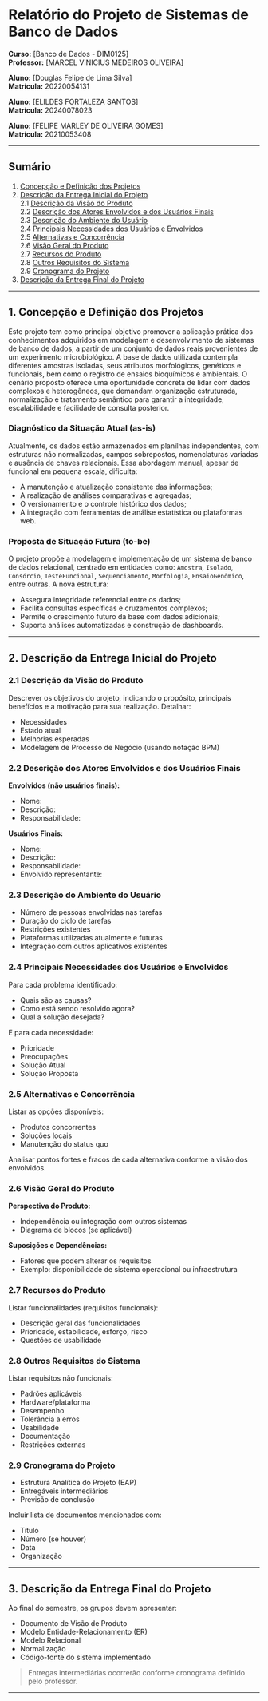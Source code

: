 # Relatório do Projeto de Sistemas de Banco de Dados

**Curso:** [Banco de Dados - DIM0125]  
**Professor:** [MARCEL VINICIUS MEDEIROS OLIVEIRA]  

**Aluno:** [Douglas Felipe de Lima Silva]  
**Matrícula:** 20220054131  

**Aluno:** [ELILDES FORTALEZA SANTOS]    
**Matrícula:** 20240078023  

**Aluno:** [FELIPE MARLEY DE OLIVEIRA GOMES]    
**Matrícula:** 20210053408  


---

## Sumário

1. [Concepção e Definição dos Projetos](#1-concepção-e-definição-dos-projetos)
2. [Descrição da Entrega Inicial do Projeto](#2-descrição-da-entrega-inicial-do-projeto)  
   2.1 [Descrição da Visão do Produto](#21-descrição-da-visão-do-produto)  
   2.2 [Descrição dos Atores Envolvidos e dos Usuários Finais](#22-descrição-dos-atores-envolvidos-e-dos-usuários-finais)  
   2.3 [Descrição do Ambiente do Usuário](#23-descrição-do-ambiente-do-usuário)  
   2.4 [Principais Necessidades dos Usuários e Envolvidos](#24-principais-necessidades-dos-usuários-e-envolvidos)  
   2.5 [Alternativas e Concorrência](#25-alternativas-e-concorrência)  
   2.6 [Visão Geral do Produto](#26-visão-geral-do-produto)  
   2.7 [Recursos do Produto](#27-recursos-do-produto)  
   2.8 [Outros Requisitos do Sistema](#28-outros-requisitos-do-sistema)  
   2.9 [Cronograma do Projeto](#29-cronograma-do-projeto)
3. [Descrição da Entrega Final do Projeto](#3-descrição-da-entrega-final-do-projeto)

---

## 1. Concepção e Definição dos Projetos

Este projeto tem como principal objetivo promover a aplicação prática dos conhecimentos adquiridos em modelagem e desenvolvimento de sistemas de banco de dados, a partir de um conjunto de dados reais provenientes de um experimento microbiológico. A base de dados utilizada contempla diferentes amostras isoladas, seus atributos morfológicos, genéticos e funcionais, bem como o registro de ensaios bioquímicos e ambientais. O cenário proposto oferece uma oportunidade concreta de lidar com dados complexos e heterogêneos, que demandam organização estruturada, normalização e tratamento semântico para garantir a integridade, escalabilidade e facilidade de consulta posterior.


### Diagnóstico da Situação Atual (as-is)

Atualmente, os dados estão armazenados em planilhas independentes, com estruturas não normalizadas, campos sobrepostos, nomenclaturas variadas e ausência de chaves relacionais. Essa abordagem manual, apesar de funcional em pequena escala, dificulta:

- A manutenção e atualização consistente das informações;
- A realização de análises comparativas e agregadas;
- O versionamento e o controle histórico dos dados;
- A integração com ferramentas de análise estatística ou plataformas web.

### Proposta de Situação Futura (to-be)

O projeto propõe a modelagem e implementação de um sistema de banco de dados relacional, centrado em entidades como: `Amostra`, `Isolado`, `Consórcio`, `TesteFuncional`, `Sequenciamento`, `Morfologia`, `EnsaioGenômico`, entre outras. A nova estrutura:

- Assegura integridade referencial entre os dados;
- Facilita consultas específicas e cruzamentos complexos;
- Permite o crescimento futuro da base com dados adicionais;
- Suporta análises automatizadas e construção de dashboards.

---

## 2. Descrição da Entrega Inicial do Projeto

### 2.1 Descrição da Visão do Produto

Descrever os objetivos do projeto, indicando o propósito, principais benefícios e a motivação para sua realização. Detalhar:
- Necessidades
- Estado atual
- Melhorias esperadas
- Modelagem de Processo de Negócio (usando notação BPM)

### 2.2 Descrição dos Atores Envolvidos e dos Usuários Finais

**Envolvidos (não usuários finais):**
- Nome:
- Descrição:
- Responsabilidade:

**Usuários Finais:**
- Nome:
- Descrição:
- Responsabilidade:
- Envolvido representante:

### 2.3 Descrição do Ambiente do Usuário

- Número de pessoas envolvidas nas tarefas
- Duração do ciclo de tarefas
- Restrições existentes
- Plataformas utilizadas atualmente e futuras
- Integração com outros aplicativos existentes

### 2.4 Principais Necessidades dos Usuários e Envolvidos

Para cada problema identificado:
- Quais são as causas?
- Como está sendo resolvido agora?
- Qual a solução desejada?

E para cada necessidade:
- Prioridade
- Preocupações
- Solução Atual
- Solução Proposta

### 2.5 Alternativas e Concorrência

Listar as opções disponíveis:
- Produtos concorrentes
- Soluções locais
- Manutenção do status quo

Analisar pontos fortes e fracos de cada alternativa conforme a visão dos envolvidos.

### 2.6 Visão Geral do Produto

**Perspectiva do Produto:**
- Independência ou integração com outros sistemas
- Diagrama de blocos (se aplicável)

**Suposições e Dependências:**
- Fatores que podem alterar os requisitos
- Exemplo: disponibilidade de sistema operacional ou infraestrutura

### 2.7 Recursos do Produto

Listar funcionalidades (requisitos funcionais):
- Descrição geral das funcionalidades
- Prioridade, estabilidade, esforço, risco
- Questões de usabilidade

### 2.8 Outros Requisitos do Sistema

Listar requisitos não funcionais:
- Padrões aplicáveis
- Hardware/plataforma
- Desempenho
- Tolerância a erros
- Usabilidade
- Documentação
- Restrições externas

### 2.9 Cronograma do Projeto

- Estrutura Analítica do Projeto (EAP)
- Entregáveis intermediários
- Previsão de conclusão

Incluir lista de documentos mencionados com:
- Título
- Número (se houver)
- Data
- Organização

---

## 3. Descrição da Entrega Final do Projeto

Ao final do semestre, os grupos devem apresentar:

- Documento de Visão de Produto
- Modelo Entidade-Relacionamento (ER)
- Modelo Relacional
- Normalização
- Código-fonte do sistema implementado

> Entregas intermediárias ocorrerão conforme cronograma definido pelo professor.

---


